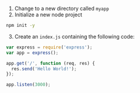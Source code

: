 1. Change to a new directory called `myapp`
2. Initialize a new node project
```sh
npm init -y
```
3. Create an `index.js` containing the following code:
```js
var express = require('express');
var app = express();

app.get('/', function (req, res) {
  res.send('Hello World!');
});

app.listen(3000);
```

